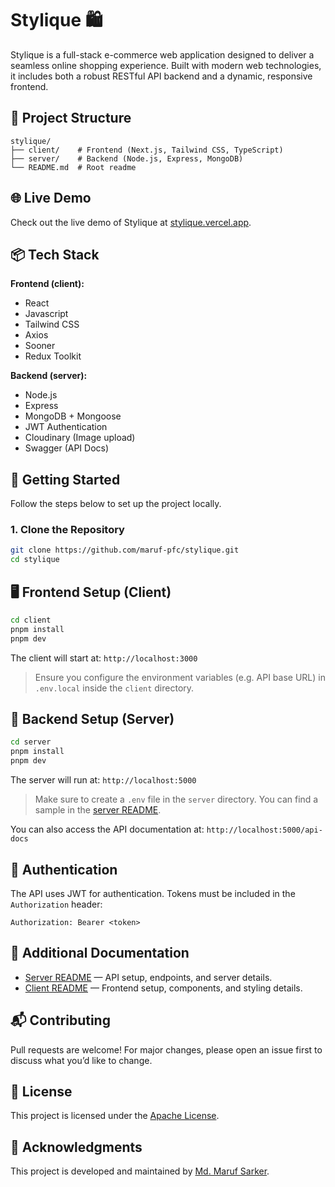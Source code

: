 # Stylique 🛍️

Stylique is a full-stack e-commerce web application designed to deliver a seamless online shopping experience. Built with modern web technologies, it includes both a robust RESTful API backend and a dynamic, responsive frontend.

## 📁 Project Structure

```tree
stylique/
├── client/    # Frontend (Next.js, Tailwind CSS, TypeScript)
├── server/    # Backend (Node.js, Express, MongoDB)
└── README.md  # Root readme

```

## 🌐 Live Demo

Check out the live demo of Stylique at [stylique.vercel.app](https://stylique.vercel.app).

## 📦 Tech Stack

**Frontend (client):**

- React
- Javascript
- Tailwind CSS
- Axios
- Sooner
- Redux Toolkit

**Backend (server):**

- Node.js
- Express
- MongoDB + Mongoose
- JWT Authentication
- Cloudinary (Image upload)
- Swagger (API Docs)

## 🚀 Getting Started

Follow the steps below to set up the project locally.

### 1. Clone the Repository

```bash
git clone https://github.com/maruf-pfc/stylique.git
cd stylique
```

## 🖥️ Frontend Setup (Client)

```bash
cd client
pnpm install
pnpm dev
```

The client will start at: `http://localhost:3000`

> Ensure you configure the environment variables (e.g. API base URL) in `.env.local` inside the `client` directory.

## 🧪 Backend Setup (Server)

```bash
cd server
pnpm install
pnpm dev
```

The server will run at: `http://localhost:5000`

> Make sure to create a `.env` file in the `server` directory. You can find a sample in the [server README](./server/README.md).

You can also access the API documentation at:
`http://localhost:5000/api-docs`

## 🔐 Authentication

The API uses JWT for authentication. Tokens must be included in the `Authorization` header:

```http
Authorization: Bearer <token>
```

## 📄 Additional Documentation

- [Server README](./server/README.md) — API setup, endpoints, and server details.
- [Client README](./client/README.md) — Frontend setup, components, and styling details.

## 📬 Contributing

Pull requests are welcome! For major changes, please open an issue first to discuss what you’d like to change.

## 📃 License

This project is licensed under the [Apache License](./LICENSE).

## 🙌 Acknowledgments

This project is developed and maintained by [Md. Maruf Sarker](https://github.com/maruf-pfc).
